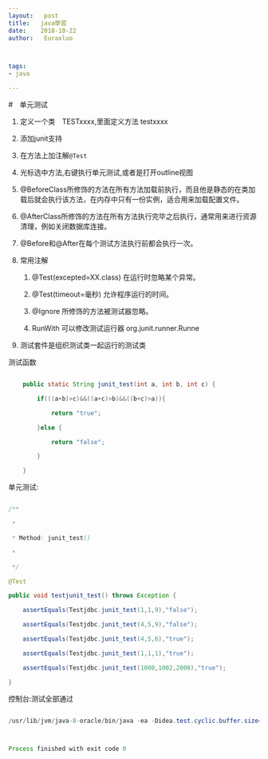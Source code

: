 ```yaml
---
layout:   post          
title:   java學習        
date:    2018-10-22      
author:   Euraxluo           



tags:
- java

---
```


#　单元测试
1. 定义一个类　TESTxxxx,里面定义方法 testxxxx
2. 添加junit支持

3. 在方法上加注解`@Test`

4. 光标选中方法,右键执行单元测试,或者是打开outline视图



5. @BeforeClass所修饰的方法在所有方法加载前执行，而且他是静态的在类加载后就会执行该方法，在内存中只有一份实例，适合用来加载配置文件。

6. @AfterClass所修饰的方法在所有方法执行完毕之后执行，通常用来进行资源清理，例如关闭数据库连接。

7. @Before和@After在每个测试方法执行前都会执行一次。

8. 常用注解

   1. @Test(excepted=XX.class) 在运行时忽略某个异常。

   2. @Test(timeout=毫秒) 允许程序运行的时间。

   3. @Ignore 所修饰的方法被测试器忽略。

   4. RunWith 可以修改测试运行器 org.junit.runner.Runne

9. 测试套件是组织测试类一起运行的测试类



测试函数



```java

    public static String junit_test(int a, int b, int c) {

        if(((a+b)>c)&&((a+c)>b)&&((b+c)>a)){

            return "true";

        }else {

            return "false";

        }

    }

```







单元测试:



```java

/**

 *

 * Method: junit_test()

 *

 */

@Test

public void testjunit_test() throws Exception {

    assertEquals(Testjdbc.junit_test(1,1,9),"false");

    assertEquals(Testjdbc.junit_test(4,5,9),"false");

    assertEquals(Testjdbc.junit_test(4,5,6),"true");

    assertEquals(Testjdbc.junit_test(1,1,1),"true");

    assertEquals(Testjdbc.junit_test(1000,1002,2000),"true");

}

```







控制台:测试全部通过



```java

/usr/lib/jvm/java-8-oracle/bin/java -ea -Didea.test.cyclic.buffer.size=1048576 -javaagent:/home/java/idea/idea-IU-182.4505.22/lib/idea_rt.jar=40075:/home/java/idea/idea-IU-182.4505.22/bin -Dfile.encoding=UTF-8 -classpath /home/java/idea/idea-IU-182.4505.22/lib/idea_rt.jar:/home/java/idea/idea-IU-182.4505.22/plugins/junit/lib/junit-rt.jar:/home/java/idea/idea-IU-182.4505.22/plugins/junit/lib/junit5-rt.jar:/usr/lib/jvm/java-8-oracle/jre/lib/charsets.jar:/usr/lib/jvm/java-8-oracle/jre/lib/deploy.jar:/usr/lib/jvm/java-8-oracle/jre/lib/ext/cldrdata.jar:/usr/lib/jvm/java-8-oracle/jre/lib/ext/dnsns.jar:/usr/lib/jvm/java-8-oracle/jre/lib/ext/jaccess.jar:/usr/lib/jvm/java-8-oracle/jre/lib/ext/jfxrt.jar:/usr/lib/jvm/java-8-oracle/jre/lib/ext/localedata.jar:/usr/lib/jvm/java-8-oracle/jre/lib/ext/nashorn.jar:/usr/lib/jvm/java-8-oracle/jre/lib/ext/sunec.jar:/usr/lib/jvm/java-8-oracle/jre/lib/ext/sunjce_provider.jar:/usr/lib/jvm/java-8-oracle/jre/lib/ext/sunpkcs11.jar:/usr/lib/jvm/java-8-oracle/jre/lib/ext/zipfs.jar:/usr/lib/jvm/java-8-oracle/jre/lib/javaws.jar:/usr/lib/jvm/java-8-oracle/jre/lib/jce.jar:/usr/lib/jvm/java-8-oracle/jre/lib/jfr.jar:/usr/lib/jvm/java-8-oracle/jre/lib/jfxswt.jar:/usr/lib/jvm/java-8-oracle/jre/lib/jsse.jar:/usr/lib/jvm/java-8-oracle/jre/lib/management-agent.jar:/usr/lib/jvm/java-8-oracle/jre/lib/plugin.jar:/usr/lib/jvm/java-8-oracle/jre/lib/resources.jar:/usr/lib/jvm/java-8-oracle/jre/lib/rt.jar:/home/java/code/wkc/out/production/wkc:/opt/apache-tomcat-8.5.34/lib/jsp-api.jar:/opt/apache-tomcat-8.5.34/lib/servlet-api.jar:/opt/apache-tomcat-8.5.34/lib/mysql-connector-java-8.0.13.jar:/home/euraxluo/.m2/repository/junit/junit/4.12/junit-4.12.jar:/home/euraxluo/.m2/repository/org/hamcrest/hamcrest-core/1.3/hamcrest-core-1.3.jar com.intellij.rt.execution.junit.JUnitStarter -ideVersion5 -junit4 test.com.bean.TestjdbcTest,testjunit_test



Process finished with exit code 0



```



